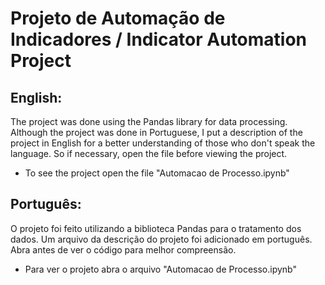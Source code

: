# Projeto de Automação de Indicadores / Indicator Automation Project



## English:
The project was done using the Pandas library for data processing.
Although the project was done in Portuguese, I put a description of the project in English for a better understanding of those who don't speak the language. So if necessary, open the file before viewing the project.
*    To see the project open the file "Automacao de Processo.ipynb"

## Português:
O projeto foi feito utilizando a biblioteca Pandas para o tratamento dos dados.
Um arquivo da descrição do projeto foi adicionado em português. Abra antes de ver o código para melhor compreensão.
*    Para ver o projeto abra o arquivo "Automacao de Processo.ipynb"
